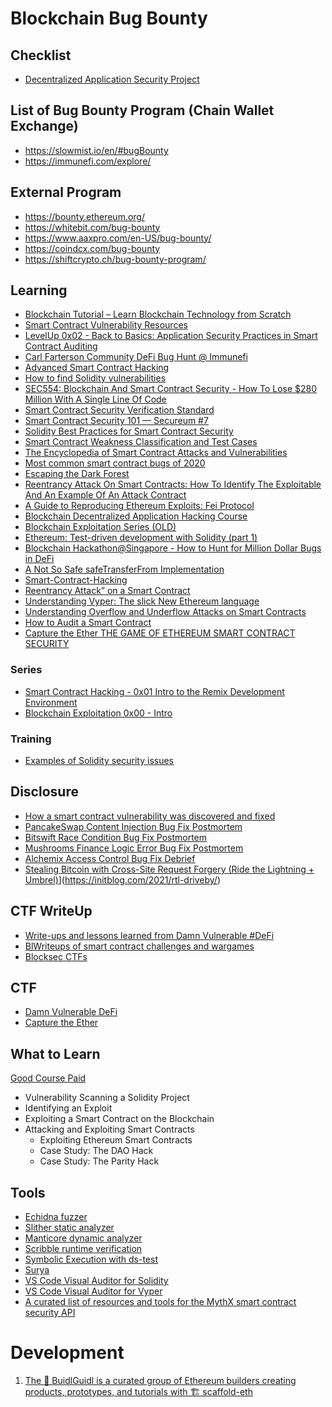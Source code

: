 # Blockchain Bug Bounty

## Checklist
- [Decentralized Application Security Project](https://dasp.co/)

## List of Bug Bounty Program (Chain Wallet Exchange) 
- https://slowmist.io/en/#bugBounty
- https://immunefi.com/explore/

## External Program
- https://bounty.ethereum.org/
- https://whitebit.com/bug-bounty
- https://www.aaxpro.com/en-US/bug-bounty/
- https://coindcx.com/bug-bounty
- https://shiftcrypto.ch/bug-bounty-program/

## Learning
- [Blockchain Tutorial – Learn Blockchain Technology from Scratch](https://data-flair.training/blogs/blockchain-tutorial/)
- [Smart Contract Vulnerability Resources](https://immunefi.com/learn/)
- [LevelUp 0x02 - Back to Basics: Application Security Practices in Smart Contract Auditing](https://www.youtube.com/watch?v=7V9EEGNMicI&t=2s)
- [Carl Farterson Community DeFi Bug Hunt @ Immunefi](https://www.youtube.com/watch?v=z-g9LGfh8zQ)
- [Advanced Smart Contract Hacking](https://www.youtube.com/watch?v=IOUnhCTw6tE)
- [How to find Solidity vulnerabilities](https://www.youtube.com/watch?v=R1eZCmR91vQ)
- [SEC554: Blockchain And Smart Contract Security - How To Lose $280 Million With A Single Line Of Code](https://www.youtube.com/watch?v=bTPouSkrhIM)
- [Smart Contract Security Verification Standard](https://github.com/securing/SCSVS)
- [Smart Contract Security 101 — Secureum #7](https://secureum.substack.com/p/smart-contract-security-101-secureum)
- [Solidity Best Practices for Smart Contract Security](https://media.consensys.net/solidity-best-practices-for-smart-contract-security-54d309a622c2)
- [Smart Contract Weakness Classification and Test Cases](https://swcregistry.io/)
- [The Encyclopedia of Smart Contract Attacks and Vulnerabilities](https://betterprogramming.pub/the-encyclopedia-of-smart-contract-attacks-vulnerabilities-dfc1129fdaac)
- [Most common smart contract bugs of 2020](https://medium.com/solidified/most-common-smart-contract-bugs-of-2020-c1edfe9340ac)
- [Escaping the Dark Forest](https://samczsun.com/escaping-the-dark-forest/)
- [Reentrancy Attack On Smart Contracts: How To Identify The Exploitable And An Example Of An Attack Contract](https://gus-tavo-guim.medium.com/reentrancy-attack-on-smart-contracts-how-to-identify-the-exploitable-and-an-example-of-an-attack-4470a2d8dfe4)
- [A Guide to Reproducing Ethereum Exploits: Fei Protocol](https://medium.com/immunefi/a-guide-to-reproducing-ethereum-exploits-fei-protocol-224b30b517d6)
- [Blockchain Decentralized Application Hacking Course](https://www.youtube.com/watch?v=gUj3rrExXu0&list=PLCwnLq3tOElpIi6Gci36PnvrrS8ljBHkq)
- [Blockchain Exploitation Series (OLD)](https://www.youtube.com/watch?v=an8lzwLOjcw&list=PLCwnLq3tOElp0PFnuUFUIhpEeju5qrKJI)
- [Ethereum: Test-driven development with Solidity (part 1)](https://michalzalecki.com/ethereum-test-driven-introduction-to-solidity/)
- [Blockchain Hackathon@Singapore - How to Hunt for Million Dollar Bugs in DeFi](https://www.youtube.com/watch?v=y4BPnRMHxCY)
- [A Not So Safe safeTransferFrom Implementation](https://b3nac.com/posts/2021-06-14-A-Not-So-Safe-safeTransferFrom-Implementation.html)
- [Smart-Contract-Hacking](https://github.com/geekshiv/Smart-Contract-Hacking)
- [Reentrancy Attack” on a Smart Contract](https://medium.com/@JusDev1988/reentrancy-attack-on-a-smart-contract-677eae1300f2)
- [Understanding Vyper: The slick New Ethereum language](https://blockgeeks.com/guides/understanding-vyper/)
- [Understanding Overflow and Underflow Attacks on Smart Contracts](https://blockgeeks.com/guides/underflow-attacks-smart-contracts/)
- [How to Audit a Smart Contract](https://blockgeeks.com/guides/audit-smart-contract/)
- [Capture the Ether THE GAME OF ETHEREUM SMART CONTRACT SECURITY]( https://capturetheether.com/)
### Series
- [Smart Contract Hacking - 0x01 Intro to the Remix Development Environment](https://www.youtube.com/watch?v=me840K18IFM)
- [Blockchain Exploitation 0x00 - Intro](https://www.youtube.com/watch?v=an8lzwLOjcw)
### Training
- [Examples of Solidity security issues](https://github.com/crytic/not-so-smart-contracts)

## Disclosure
- [How a smart contract vulnerability was discovered and fixed](https://we.incognito.org/t/how-a-smart-contract-vulnerability-was-discovered-and-fixed/6416)
- [PancakeSwap Content Injection Bug Fix Postmortem](https://medium.com/immunefi/pancakeswap-content-injection-bug-fix-postmortem-e9058cfc7451)
- [Bitswift Race Condition Bug Fix Postmortem](https://medium.com/immunefi/bitswift-race-condition-bug-fix-postmortem-588184b8b43e)
- [Mushrooms Finance Logic Error Bug Fix Postmortem](https://medium.com/immunefi/mushrooms-finance-logic-error-bug-fix-postmortem-780122821621)
- [Alchemix Access Control Bug Fix Debrief](https://medium.com/immunefi/alchemix-access-control-bug-fix-debrief-a13d39b9f2e0)
- [Stealing Bitcoin with Cross-Site Request Forgery (Ride the Lightning + Umbrel)](https://initblog.com/2021/rtl-driveby/)](https://initblog.com/2021/rtl-driveby/)
## CTF WriteUp
- [Write-ups and lessons learned from Damn Vulnerable #DeFi](https://drdr-zz.medium.com/write-ups-and-lessons-learned-from-damn-vulnerable-defi-caa95d2678ec)
- [BlWriteups of smart contract challenges and wargames](https://github.com/openblocksec/blocksec-ctfs)
- [Blocksec CTFs](https://github.com/openblocksec/blocksec-ctfs)

## CTF
- [Damn Vulnerable DeFi](https://www.damnvulnerabledefi.xyz/)
- [Capture the Ether
](https://capturetheether.com/)

## What to Learn
[Good Course Paid](https://www.sans.org/ondemand/course/blockchain-smart-contract-security)
- Vulnerability Scanning a Solidity Project
- Identifying an Exploit
- Exploiting a Smart Contract on the Blockchain
- Attacking and Exploiting Smart Contracts
    - Exploiting Ethereum Smart Contracts
    - Case Study: The DAO Hack
    - Case Study: The Parity Hack  

## Tools
- [Echidna fuzzer](https://github.com/crytic/echidna)
- [Slither static analyzer](https://github.com/crytic/slither)
- [Manticore dynamic analyzer](https://github.com/trailofbits/manticore)
- [Scribble runtime verification](https://github.com/ConsenSys/scribble)
- [Symbolic Execution with ds-test](https://fv.ethereum.org/2020/12/11/symbolic-execution-with-ds-test/)
- [Surya](https://github.com/ConsenSys/surya)
- [VS Code Visual Auditor for Solidity](https://marketplace.visualstudio.com/items?itemName=tintinweb.solidity-visual-auditor)
- [VS Code Visual Auditor for Vyper](https://marketplace.visualstudio.com/items?itemName=tintinweb.vscode-vyper)
- [A curated list of resources and tools for the MythX smart contract security API](https://github.com/b-mueller/awesome-mythx-smart-contract-security-tools)

# Development
1. [The 🏰 BuidlGuidl is a curated group of Ethereum builders creating products, prototypes, and tutorials with 🏗 scaffold-eth](https://buidlguidl.com/)